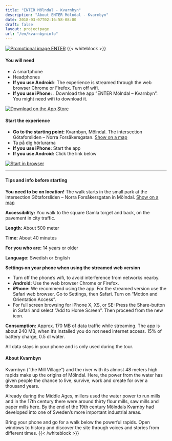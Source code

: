 ```yaml
---
title: "ENTER Mölndal - Kvarnbyn"
description: "About ENTER Mölndal - Kvarnbyn"
date: 2018-03-07T02:16:58-08:00
draft: false
layout: projectpage
url: "/en/kvarnbyninfo"
---
```


[![Promotional image ENTER](/img/enter-promo.jpg)](https://entermolndal.se/kvarnbyn)
{{< whiteblock >}}

#### **You will need**
* A smartphone 
* Headphones
* **If you use Android:**: The experience is streamed through the web browser Chrome or Firefox. Turn off wifi.
* **If you use iPhone:** . Download the app ”ENTER Mölndal – Kvarnbyn”. You might need wifi to download it.

[![Download on the App Store](/img/appstore_eng.png)](https://itunes.apple.com/us/app/enter-mölndal-kvarnbyn/id1460228048)

#### **Start the experience** 
* **Go to the starting point:** Kvarnbyn, Mölndal. The intersection Götaforsliden – Norra Forsåkersgatan. [Show on a map](https://goo.gl/maps/yJWp2qkVVk12)
* Ta på dig hörlurarna
* **If you use iPhone:** Start the app
* **If you use Android:** Click the link below 

[![Start in browser](/img/start_kvarnbyn.png)](https://entermolndal.se/kvarnbyn/) 

---
#### **Tips and info before starting** 
**You need to be on location!** The walk starts in the small park at the intersection Götaforsliden – Norra Forsåkersgatan in Mölndal. [Show on a map](https://goo.gl/maps/yJWp2qkVVk12)

**Accessibility:** You walk to the square Gamla torget and back, on the pavement in city traffic. 

**Length:** About 500 meter

**Time:** About 40 minutes

**For you who are:** 14 years or older

**Language:** Swedish or English

**Settings on your phone when using the streamed web version**

* Turn off the phone’s wifi, to avoid interference from networks nearby.
* **Android:** Use the web browser Chrome or Firefox. 
* **iPhone:** We recommend using the app. For the streamed version use the Safari web browser. Go to Settings, then Safari. Turn on “Motion and Orientation Access”.
* For full screen browsing for iPhone X, XS, or SE: Press the Share-button in Safari and select “Add to Home Screen”. Then proceed from the new icon.

**Consumption:** Approx. 170 MB of data traffic while streaming. The app is about 240 MB, when it’s installed you do not need internet access. 15% of battery charge, 0.5 dl water.

All data stays in your phone and is only used during the tour.

#### **About Kvarnbyn**
Kvarnbyn (”the Mill Village”) and the river with its almost 48 meters high rapids make up the origins of Mölndal. Here, the power from the water has given people the chance to live, survive, work and create for over a thousand years.

Already during the Middle Ages, millers used the water power to run mills and in the 17th century there were around thirty flour mills, saw mills and paper mills here. By the end of the 19th century Mölndals Kvarnby had developed into one of Sweden’s more important industrial areas.

Bring your phone and go for a walk below the powerful rapids. Open windows to history and discover the site through voices and stories from different times.
{{< /whiteblock >}}